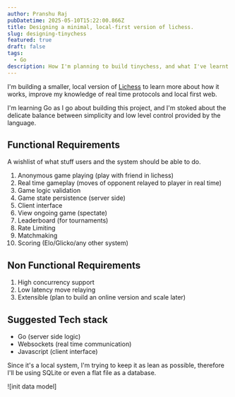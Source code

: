 ```yaml
---
author: Pranshu Raj
pubDatetime: 2025-05-10T15:22:00.866Z
title: Designing a minimal, local-first version of lichess.
slug: designing-tinychess
featured: true
draft: false
tags:
  - Go
description: How I'm planning to build tinychess, and what I've learnt so far while preparing to build it.
---
```


I'm building a smaller, local version of [Lichess](https://lichess.org) to learn more about how it works, improve my knowledge of real time protocols and local first web.

I'm learning Go as I go about building this project, and I'm stoked about the delicate balance between simplicity and low level control provided by the language.

## Functional Requirements

A wishlist of what stuff users and the system should be able to do.

1. Anonymous game playing (play with friend in lichess)
2. Real time gameplay (moves of opponent relayed to player in real time)
3. Game logic validation
4. Game state persistence (server side)
5. Client interface
6. View ongoing game (spectate)
7. Leaderboard (for tournaments)
8. Rate Limiting
9. Matchmaking
10. Scoring (Elo/Glicko/any other system)

## Non Functional Requirements

1. High concurrency support
2. Low latency move relaying
3. Extensible (plan to build an online version and scale later)

## Suggested Tech stack

- Go (server side logic)
- Websockets (real time communication)
- Javascript (client interface)

Since it's a local system, I'm trying to keep it as lean as possible, therefore I'll be using SQLite or even a flat file as a database.

![init data model]
